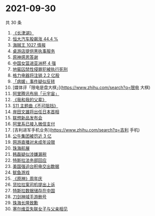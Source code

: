 # 2021-09-30

共 30 条

<!-- BEGIN ZHIHUSEARCH -->
<!-- 最后更新时间 Thu Sep 30 2021 15:08:52 GMT+0800 (China Standard Time) -->
1. [《长津湖》](https://www.zhihu.com/search?q=长津湖)
1. [恒大汽车股飙涨 44.4 %](https://www.zhihu.com/search?q=恒大)
1. [海贼王 1027 情报](https://www.zhihu.com/search?q=海贼王)
1. [桌游店提供黑执事服务](https://www.zhihu.com/search?q=桌游)
1. [原神感恩答谢](https://www.zhihu.com/search?q=原神)
1. [中国女篮进亚洲杯 4 强](https://www.zhihu.com/search?q=中国女篮)
1. [地窖囚禁性侵罪犯被执行死刑](https://www.zhihu.com/search?q=地窖囚禁)
1. [格力电器将注销 2.2 亿股](https://www.zhihu.com/search?q=格力股份)
1. [「病媛」事件疑似反转](https://www.zhihu.com/search?q=病媛)
1. [媒体评「限电是盘大棋」](https://www.zhihu.com/search?q=限电 大棋)
1. [阿里腾讯布局「元宇宙」](https://www.zhihu.com/search?q=元宇宙)
1. [《我和我的父辈》](https://www.zhihu.com/search?q=我和我的父辈)
1. [S11 主题曲《不可阻挡》](https://www.zhihu.com/search?q=s11主题曲)
1. [岸田文雄将出任日本首相](https://www.zhihu.com/search?q=岸田文雄)
1. [联想新品发布会](https://www.zhihu.com/search?q=联想新品)
1. [阿里系已接入微信支付](https://www.zhihu.com/search?q=微信支付)
1. [吉利进军手机业务](https://www.zhihu.com/search?q=吉利 手机)
1. [公牛集团被罚近 3 亿](https://www.zhihu.com/search?q=公牛集团)
1. [网游直播对未成年设限](https://www.zhihu.com/search?q=网游)
1. [珠海航展](https://www.zhihu.com/search?q=珠海航展)
1. [韩磊疑似涉嫌漏税](https://www.zhihu.com/search?q=韩磊)
1. [特斯拉法务部回应](https://www.zhihu.com/search?q=特斯拉)
1. [美国强迫台积电交出数据](https://www.zhihu.com/search?q=台积电)
1. [鱿鱼游戏](https://www.zhihu.com/search?q=鱿鱼游戏)
1. [《原神》周年庆](https://www.zhihu.com/search?q=原神)
1. [货拉拉案司机提出上诉](https://www.zhihu.com/search?q=货拉拉)
1. [特斯拉数据储存在中国](https://www.zhihu.com/search?q=特斯拉数据)
1. [刀剑神域手游删号](https://www.zhihu.com/search?q=刀剑神域手游)
1. [珠海长隆致歉](https://www.zhihu.com/search?q=珠海长隆)
1. [塞尔维亚失联女子与父亲相见](https://www.zhihu.com/search?q=失联女子)
<!-- END ZHIHUSEARCH -->
